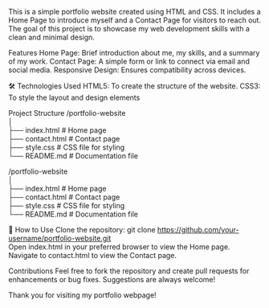 This is a simple portfolio website created using HTML and CSS. It includes a Home Page to introduce myself and a Contact Page for visitors to reach out. The goal of this project is to showcase my web development skills with a clean and minimal design.

Features
Home Page: Brief introduction about me, my skills, and a summary of my work.
Contact Page: A simple form or link to connect via email and social media.
Responsive Design: Ensures compatibility across devices.

🛠️ Technologies Used
HTML5: To create the structure of the website.
CSS3: To style the layout and design elements

Project Structure
/portfolio-website  
│  
├── index.html       # Home page  
├── contact.html     # Contact page  
├── style.css        # CSS file for styling  
└── README.md        # Documentation file  

/portfolio-website  
│  
├── index.html       # Home page  
├── contact.html     # Contact page  
├── style.css        # CSS file for styling  
└── README.md        # Documentation file  

🚀 How to Use
Clone the repository:
git clone https://github.com/your-username/portfolio-website.git  
Open index.html in your preferred browser to view the Home page.
Navigate to contact.html to view the Contact page.

Contributions
Feel free to fork the repository and create pull requests for enhancements or bug fixes. Suggestions are always welcome!

Thank you for visiting my portfolio webpage!
